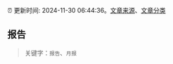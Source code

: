 :alarm_clock: 更新时间: 2024-11-30 06:44:36。[文章来源](/README.md)、[文章分类](/TAGS.md)

## 报告


> 关键字：`报告`、`月报`



